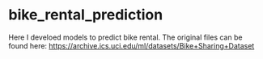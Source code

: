 # bike_rental_prediction

Here I develoed models to predict bike rental. The original files can be found here:
https://archive.ics.uci.edu/ml/datasets/Bike+Sharing+Dataset
